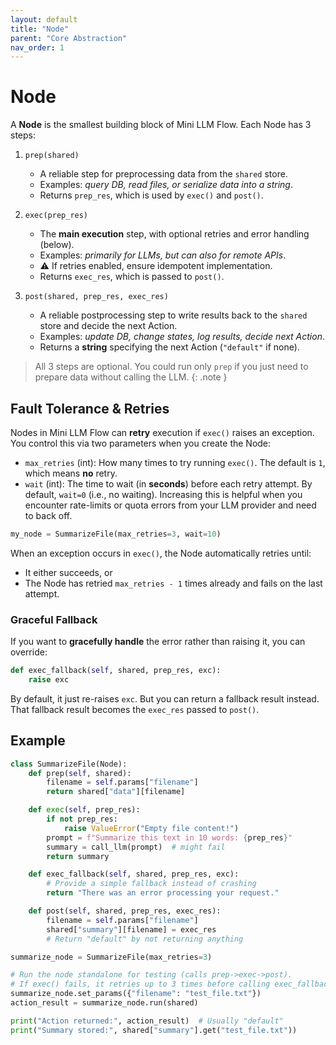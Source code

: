```yaml
---
layout: default
title: "Node"
parent: "Core Abstraction"
nav_order: 1
---
```


# Node

A **Node** is the smallest building block of Mini LLM Flow. Each Node has 3 steps:

1. `prep(shared)`
   - A reliable step for preprocessing data from the `shared` store. 
   - Examples: *query DB, read files, or serialize data into a string*.
   - Returns `prep_res`, which is used by `exec()` and `post()`.

2. `exec(prep_res)`
   - The **main execution** step, with optional retries and error handling (below).
   - Examples: *primarily for LLMs, but can also for remote APIs*.
   - ⚠️ If retries enabled, ensure idempotent implementation.
   - Returns `exec_res`, which is passed to `post()`.

3. `post(shared, prep_res, exec_res)`
   - A reliable postprocessing step to write results back to the `shared` store and decide the next Action. 
   - Examples: *update DB, change states, log results, decide next Action*.
   - Returns a **string** specifying the next Action (`"default"` if none).

> All 3 steps are optional. You could run only `prep` if you just need to prepare data without calling the LLM.
{: .note }


## Fault Tolerance & Retries

Nodes in Mini LLM Flow can **retry** execution if `exec()` raises an exception. You control this via two parameters when you create the Node:

- `max_retries` (int): How many times to try running `exec()`. The default is `1`, which means **no** retry.
- `wait` (int): The time to wait (in **seconds**) before each retry attempt. By default, `wait=0` (i.e., no waiting). Increasing this is helpful when you encounter rate-limits or quota errors from your LLM provider and need to back off.

```python 
my_node = SummarizeFile(max_retries=3, wait=10)
```

When an exception occurs in `exec()`, the Node automatically retries until:

- It either succeeds, or
- The Node has retried `max_retries - 1` times already and fails on the last attempt.

### Graceful Fallback

If you want to **gracefully handle** the error rather than raising it, you can override:

```python 
def exec_fallback(self, shared, prep_res, exc):
    raise exc
```

By default, it just re-raises `exc`. But you can return a fallback result instead. 
That fallback result becomes the `exec_res` passed to `post()`.

## Example

```python 
class SummarizeFile(Node):
    def prep(self, shared):
        filename = self.params["filename"]
        return shared["data"][filename]

    def exec(self, prep_res):
        if not prep_res:
            raise ValueError("Empty file content!")
        prompt = f"Summarize this text in 10 words: {prep_res}"
        summary = call_llm(prompt)  # might fail
        return summary

    def exec_fallback(self, shared, prep_res, exc):
        # Provide a simple fallback instead of crashing
        return "There was an error processing your request."

    def post(self, shared, prep_res, exec_res):
        filename = self.params["filename"]
        shared["summary"][filename] = exec_res
        # Return "default" by not returning anything

summarize_node = SummarizeFile(max_retries=3)

# Run the node standalone for testing (calls prep->exec->post).
# If exec() fails, it retries up to 3 times before calling exec_fallback().
summarize_node.set_params({"filename": "test_file.txt"})
action_result = summarize_node.run(shared)

print("Action returned:", action_result)  # Usually "default"
print("Summary stored:", shared["summary"].get("test_file.txt"))
```  

